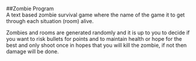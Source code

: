 ##Zombie Program  
A text based zombie survival game where the name of the game it to get through each situation (room) alive.  
  

Zombies and rooms are generated randomly and it is up to you to decide if you want to risk bullets for 
points and to maintain health or hope for the best and only shoot once in hopes that you will kill the 
zombie, if not then damage will be done.


